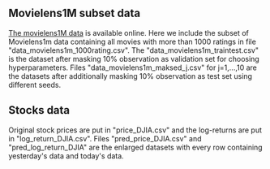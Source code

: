 ## Movielens1M subset data
[The movielens1M data](https://grouplens.org/datasets/movielens/1m/) is available online. Here we include the subset of Movielens1m data containing all movies with more than 1000 ratings in file "data_movielens1m_1000rating.csv".
The "data_movielens1m_traintest.csv" is the dataset after masking 10% observation as validation set for choosing hyperparameters.
Files "data_movielens1m_maksed_j.csv" for j=1,...,10 are the datasets after additionally masking 10% observation as test set using different seeds.

## Stocks data
Original stock prices are put in "price_DJIA.csv" and the log-returns are put in "log_return_DJIA.csv". 
Files "pred_price_DJIA.csv" and "pred_log_return_DJIA" are the enlarged datasets with every row containing yesterday's data and today's data.